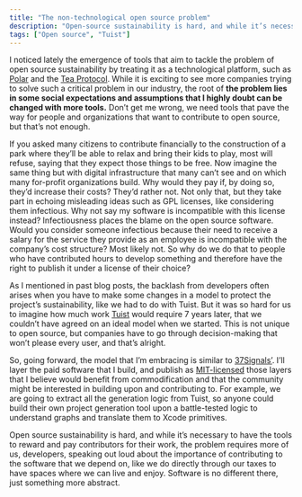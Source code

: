 ```yaml
---
title: "The non-technological open source problem"
description: "Open-source sustainability is hard, and while it’s necessary to have the tools to reward and pay contributors for their work, the problem requires more of us, developers, speaking out loud about the importance of contributing to the software that we depend on."
tags: ["Open source", "Tuist"]
---
```


I noticed lately the emergence of tools that aim to tackle the problem of open source sustainability by treating it as a technological platform, such as [Polar](https://polar.sh/) and the [Tea Protocol](https://tea.xyz/). While it is exciting to see more companies trying to solve such a critical problem in our industry, the root of **the problem lies in some social expectations and assumptions that I highly doubt can be changed with more tools.** Don’t get me wrong, we need tools that pave the way for people and organizations that want to contribute to open source, but that’s not enough.

If you asked many citizens to contribute financially to the construction of a park where they’ll be able to relax and bring their kids to play, most will refuse, saying that they expect those things to be free. Now imagine the same thing but with digital infrastructure that many can’t see and on which many for-profit organizations build. Why would they pay if, by doing so, they’d increase their costs? They’d rather not. Not only that, but they take part in echoing misleading ideas such as GPL licenses, like considering them infectious. Why not say my software is incompatible with this license instead? Infectiousness places the blame on the open source software. Would you consider someone infectious because their need to receive a salary for the service they provide as an employee is incompatible with the company’s cost structure? Most likely not. So why do we do that to people who have contributed hours to develop something and therefore have the right to publish it under a license of their choice?

As I mentioned in past blog posts, the backlash from developers often arises when you have to make some changes in a model to protect the project’s sustainability, like we had to do with Tuist. But it was so hard for us to imagine how much work [Tuist](https://tuist.io) would require 7 years later, that we couldn’t have agreed on an ideal model when we started. This is not unique to open source, but companies have to go through decision-making that won’t please every user, and that’s alright.

So, going forward, the model that I’m embracing is similar to [37Signals’](https://37signals.com/). I’ll layer the paid software that I build, and publish as [MIT-licensed](https://opensource.org/license/mit) those layers that I believe would benefit from commodification and that the community might be interested in building upon and contributing to. For example, we are going to extract all the generation logic from Tuist, so anyone could build their own project generation tool upon a battle-tested logic to understand graphs and translate them to Xcode primitives.

Open source sustainability is hard, and while it’s necessary to have the tools to reward and pay contributors for their work, the problem requires more of us, developers, speaking out loud about the importance of contributing to the software that we depend on, like we do directly through our taxes to have spaces where we can live and enjoy. Software is no different there, just something more abstract.
